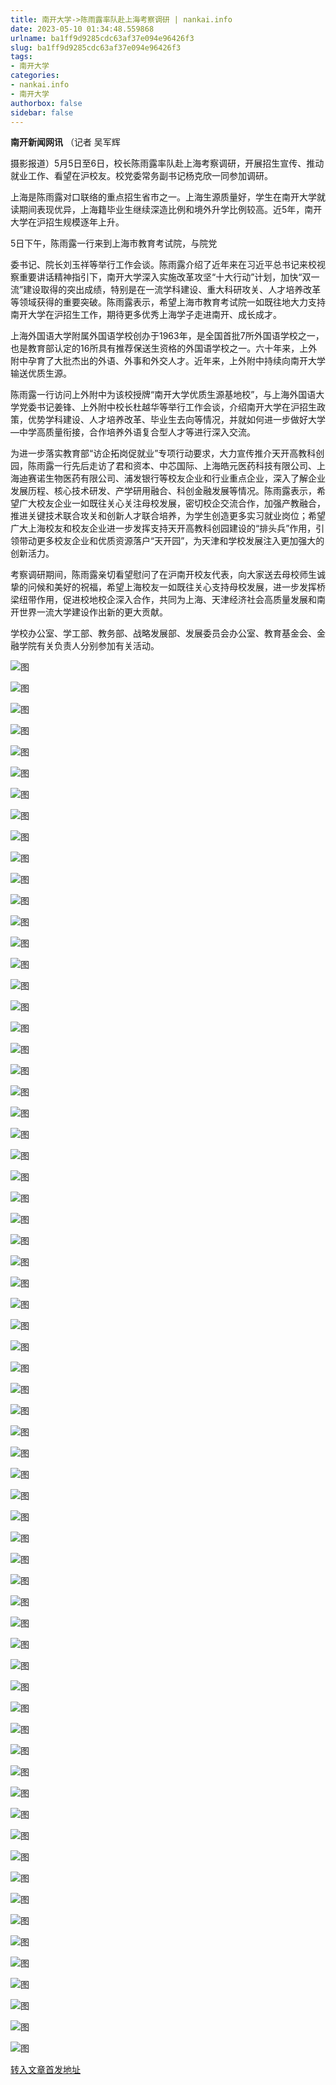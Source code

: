 ```yaml
---
title: 南开大学->陈雨露率队赴上海考察调研 | nankai.info
date: 2023-05-10 01:34:48.559868
urlname: ba1ff9d9285cdc63af37e094e96426f3
slug: ba1ff9d9285cdc63af37e094e96426f3
tags: 
- 南开大学
categories:
- nankai.info
- 南开大学
authorbox: false
sidebar: false
---
```

**南开新闻网讯** （记者 吴军辉

摄影报道）5月5日至6日，校长陈雨露率队赴上海考察调研，开展招生宣传、推动就业工作、看望在沪校友。校党委常务副书记杨克欣一同参加调研。

上海是陈雨露对口联络的重点招生省市之一。上海生源质量好，学生在南开大学就读期间表现优异，上海籍毕业生继续深造比例和境外升学比例较高。近5年，南开大学在沪招生规模逐年上升。

5日下午，陈雨露一行来到上海市教育考试院，与院党
<!--more-->
委书记、院长刘玉祥等举行工作会谈。陈雨露介绍了近年来在习近平总书记来校视察重要讲话精神指引下，南开大学深入实施改革攻坚“十大行动”计划，加快“双一流”建设取得的突出成绩，特别是在一流学科建设、重大科研攻关、人才培养改革等领域获得的重要突破。陈雨露表示，希望上海市教育考试院一如既往地大力支持南开大学在沪招生工作，期待更多优秀上海学子走进南开、成长成才。

上海外国语大学附属外国语学校创办于1963年，是全国首批7所外国语学校之一，也是教育部认定的16所具有推荐保送生资格的外国语学校之一。六十年来，上外附中孕育了大批杰出的外语、外事和外交人才。近年来，上外附中持续向南开大学输送优质生源。

陈雨露一行访问上外附中为该校授牌“南开大学优质生源基地校”，与上海外国语大学党委书记姜锋、上外附中校长杜越华等举行工作会谈，介绍南开大学在沪招生政策，优势学科建设、人才培养改革、毕业生去向等情况，并就如何进一步做好大学—中学高质量衔接，合作培养外语复合型人才等进行深入交流。

为进一步落实教育部“访企拓岗促就业”专项行动要求，大力宣传推介天开高教科创园，陈雨露一行先后走访了君和资本、中芯国际、上海皓元医药科技有限公司、上海迪赛诺生物医药有限公司、浦发银行等校友企业和行业重点企业，深入了解企业发展历程、核心技术研发、产学研用融合、科创金融发展等情况。陈雨露表示，希望广大校友企业一如既往关心关注母校发展，密切校企交流合作，加强产教融合，推进关键技术联合攻关和创新人才联合培养，为学生创造更多实习就业岗位；希望广大上海校友和校友企业进一步发挥支持天开高教科创园建设的“排头兵”作用，引领带动更多校友企业和优质资源落户“天开园”，为天津和学校发展注入更加强大的创新活力。

考察调研期间，陈雨露亲切看望慰问了在沪南开校友代表，向大家送去母校师生诚挚的问候和美好的祝福，希望上海校友一如既往关心支持母校发展，进一步发挥桥梁纽带作用，促进校地校企深入合作，共同为上海、天津经济社会高质量发展和南开世界一流大学建设作出新的更大贡献。

学校办公室、学工部、教务部、战略发展部、发展委员会办公室、教育基金会、金融学院有关负责人分别参加有关活动。

![图](https://news.nankai.edu.cn/ywsd/system/2023/05/07/g)

![图](https://news.nankai.edu.cn/ywsd/system/2023/05/07/p)

![图](https://news.nankai.edu.cn/ywsd/system/2023/05/07/j)

![图](https://news.nankai.edu.cn/ywsd/system/2023/05/07/)

![图](https://news.nankai.edu.cn/ywsd/system/2023/05/07/1)

![图](https://news.nankai.edu.cn/ywsd/system/2023/05/07/c)

![图](https://news.nankai.edu.cn/ywsd/system/2023/05/07/1)

![图](https://news.nankai.edu.cn/ywsd/system/2023/05/07/7)

![图](https://news.nankai.edu.cn/ywsd/system/2023/05/07/9)

![图](https://news.nankai.edu.cn/ywsd/system/2023/05/07/5)

![图](https://news.nankai.edu.cn/ywsd/system/2023/05/07/9)

![图](https://news.nankai.edu.cn/ywsd/system/2023/05/07/2)

![图](https://news.nankai.edu.cn/ywsd/system/2023/05/07/_)

![图](https://news.nankai.edu.cn/ywsd/system/2023/05/07/3)

![图](https://news.nankai.edu.cn/ywsd/system/2023/05/07/7)

![图](https://news.nankai.edu.cn/ywsd/system/2023/05/07/3)

![图](https://news.nankai.edu.cn/ywsd/system/2023/05/07/2)

![图](https://news.nankai.edu.cn/ywsd/system/2023/05/07/5)

![图](https://news.nankai.edu.cn/ywsd/system/2023/05/07/0)

![图](https://news.nankai.edu.cn/ywsd/system/2023/05/07/0)

![图](https://news.nankai.edu.cn/ywsd/system/2023/05/07/0)

![图](https://news.nankai.edu.cn/ywsd/system/2023/05/07/3)

![图](https://news.nankai.edu.cn/ywsd/system/2023/05/07/0)

![图](https://news.nankai.edu.cn/ywsd/system/2023/05/07/0)

![图](https://news.nankai.edu.cn/)

![图](https://news.nankai.edu.cn/ywsd/system/2023/05/07/3)

![图](https://news.nankai.edu.cn/ywsd/system/2023/05/07/2)

![图](https://news.nankai.edu.cn/ywsd/system/2023/05/07/5)

![图](https://news.nankai.edu.cn/)

![图](https://news.nankai.edu.cn/ywsd/system/2023/05/07/0)

![图](https://news.nankai.edu.cn/ywsd/system/2023/05/07/0)

![图](https://news.nankai.edu.cn/ywsd/system/2023/05/07/0)

![图](https://news.nankai.edu.cn/)

![图](https://news.nankai.edu.cn/ywsd/system/2023/05/07/3)

![图](https://news.nankai.edu.cn/ywsd/system/2023/05/07/0)

![图](https://news.nankai.edu.cn/ywsd/system/2023/05/07/0)

![图](https://news.nankai.edu.cn/)

![图](https://news.nankai.edu.cn/ywsd/system/2023/05/07/c)

![图](https://news.nankai.edu.cn/ywsd/system/2023/05/07/i)

![图](https://news.nankai.edu.cn/ywsd/system/2023/05/07/p)

![图](https://news.nankai.edu.cn/)

![图](https://news.nankai.edu.cn/ywsd/system/2023/05/07/n)

![图](https://news.nankai.edu.cn/ywsd/system/2023/05/07/c)

![图](https://news.nankai.edu.cn/ywsd/system/2023/05/07/)

![图](https://news.nankai.edu.cn/ywsd/system/2023/05/07/u)

![图](https://news.nankai.edu.cn/ywsd/system/2023/05/07/d)

![图](https://news.nankai.edu.cn/ywsd/system/2023/05/07/e)

![图](https://news.nankai.edu.cn/ywsd/system/2023/05/07/)

![图](https://news.nankai.edu.cn/ywsd/system/2023/05/07/i)

![图](https://news.nankai.edu.cn/ywsd/system/2023/05/07/a)

![图](https://news.nankai.edu.cn/ywsd/system/2023/05/07/k)

![图](https://news.nankai.edu.cn/ywsd/system/2023/05/07/n)

![图](https://news.nankai.edu.cn/ywsd/system/2023/05/07/a)

![图](https://news.nankai.edu.cn/ywsd/system/2023/05/07/n)

![图](https://news.nankai.edu.cn/ywsd/system/2023/05/07/)

![图](https://news.nankai.edu.cn/ywsd/system/2023/05/07/s)

![图](https://news.nankai.edu.cn/ywsd/system/2023/05/07/w)

![图](https://news.nankai.edu.cn/ywsd/system/2023/05/07/e)

![图](https://news.nankai.edu.cn/ywsd/system/2023/05/07/n)

![图](https://news.nankai.edu.cn/)

![图](https://news.nankai.edu.cn/)

![图](https://news.nankai.edu.cn/ywsd/system/2023/05/07/:)

![图](https://news.nankai.edu.cn/ywsd/system/2023/05/07/p)

![图](https://news.nankai.edu.cn/ywsd/system/2023/05/07/t)

![图](https://news.nankai.edu.cn/ywsd/system/2023/05/07/t)

![图](https://news.nankai.edu.cn/ywsd/system/2023/05/07/h)

[转入文章首发地址](https://news.nankai.edu.cn/ywsd/system/2023/05/07/030055975.shtml)